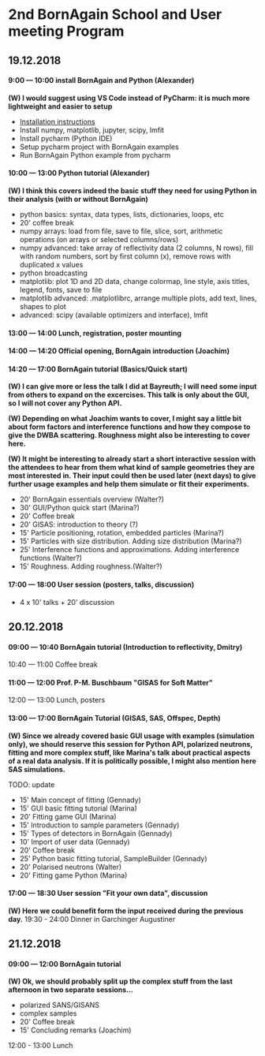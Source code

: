 # 2nd BornAgain School and User meeting Program

## 19.12.2018
#### 9:00 — 10:00 install BornAgain and Python (Alexander)
**(W) I would suggest using VS Code instead of PyCharm: it is much more lightweight and easier to setup**
- [Installation instructions](https://www.bornagainproject.org/documentation/getting-started/installation/)
- Install numpy, matplotlib, jupyter, scipy, lmfit
- Install pycharm (Python IDE)
- Setup pycharm project with BornAgain examples
- Run BornAgain Python example from pycharm

#### 10:00 — 13:00 Python tutorial (Alexander)
**(W) I think this covers indeed the basic stuff they need for using Python in their analysis (with or without BornAgain)**
- python basics:  syntax, data types, lists, dictionaries, loops, etc
- 20' coffee break
- numpy arrays: load from file, save to file, slice, sort, arithmetic operations (on arrays or selected columns/rows)
- numpy advanced: take array of reflectivity data (2 columns, N rows), fill with random numbers, sort by first column (x), remove rows with duplicated x values
- python broadcasting
- matplotlib: plot 1D and 2D data, change colormap, line style, axis titles, legend, fonts, save to file
- matplotlib advanced: .matplotlibrc, arrange multiple plots, add text, lines, shapes to plot
- advanced: scipy (available optimizers and interface), lmfit

#### 13:00 — 14:00 Lunch, registration, poster mounting

#### 14:00 — 14:20 Official opening, BornAgain introduction (Joachim)

#### 14:20 — 17:00 BornAgain tutorial (Basics/Quick start)
**(W) I can give more or less the talk I did at Bayreuth; I will need some input from others to expand on the excercises.
This talk is only about the GUI, so I will not cover any Python API.**

**(W) Depending on what Joachim wants to cover, I might say a little bit about form factors and interference functions and how they compose to give the DWBA scattering. Roughness might also be interesting to cover here.**

**(W) It might be interesting to already start a short interactive session with the attendees to hear from them what kind of sample geometries they are most interested in. Their input could then be used later (next days) to give further usage examples and help them simulate or fit their experiments.**

- 20' BornAgain essentials overview (Walter?)
- 30' GUI/Python quick start (Marina?)
- 20' Coffee break
- 20' GISAS: introduction to theory (?)
- 15' Particle positioning, rotation, embedded particles (Marina?)
- 15' Particles with size distribution. Adding size distribution (Marina?)
- 25' Interference functions and approximations. Adding interference functions (Walter?)
- 15' Roughness. Adding roughness.(Walter?)

#### 17:00 — 18:00 User session (posters, talks, discussion)

- 4 x 10' talks + 20' discussion 

## 20.12.2018
#### 09:00 — 10:40 BornAgain tutorial (Introduction to reflectivity, Dmitry)

10:40 — 11:00 Coffee break

#### 11:00 — 12:00 Prof. P-M. Buschbaum "GISAS for Soft Matter"

12:00 — 13:00 Lunch, posters

#### 13:00 — 17:00 BornAgain Tutorial (GISAS, SAS, Offspec, Depth)
**(W) Since we already covered basic GUI usage with examples (simulation only), we should reserve this session for Python API, polarized neutrons, fitting and more complex stuff, like Marina's talk about practical aspects of a real data analysis. If it is politically possible, I might also mention here SAS simulations.**

TODO: update
- 15' Main concept of fitting (Gennady)
- 15' GUI basic fitting tutorial (Marina)
- 20' Fitting game GUI (Marina)
- 15' Introduction to sample parameters (Gennady)
- 15' Types of detectors in BornAgain (Gennady)
- 10' Import of user data (Gennady)
- 20' Coffee break
- 25' Python basic fitting tutorial, SampleBuilder (Gennady)
- 20' Polarised neutrons (Walter)
- 20' Fitting game Python (Marina)


#### 17:00 — 18:30 User session "Fit your own data", discussion
**(W) Here we could benefit form the input received during the previous day.**
19:30 - 24:00 Dinner in Garchinger Augustiner

## 21.12.2018
#### 09:00 — 12:00 BornAgain tutorial 
**(W) Ok, we should probably split up the complex stuff from the last afternoon in two separate sessions...**
- polarized SANS/GISANS
- complex samples
- 20' Coffee break
- 15' Concluding remarks (Joachim)

12:00 - 13:00 Lunch




